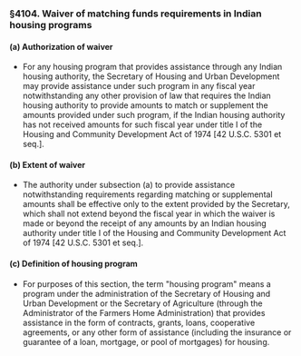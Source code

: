 ### §4104. Waiver of matching funds requirements in Indian housing programs
#### (a) Authorization of waiver
* For any housing program that provides assistance through any Indian housing authority, the Secretary of Housing and Urban Development may provide assistance under such program in any fiscal year notwithstanding any other provision of law that requires the Indian housing authority to provide amounts to match or supplement the amounts provided under such program, if the Indian housing authority has not received amounts for such fiscal year under title I of the Housing and Community Development Act of 1974 [42 U.S.C. 5301 et seq.].

#### (b) Extent of waiver
* The authority under subsection (a) to provide assistance notwithstanding requirements regarding matching or supplemental amounts shall be effective only to the extent provided by the Secretary, which shall not extend beyond the fiscal year in which the waiver is made or beyond the receipt of any amounts by an Indian housing authority under title I of the Housing and Community Development Act of 1974 [42 U.S.C. 5301 et seq.].

#### (c) Definition of housing program
* For purposes of this section, the term "housing program" means a program under the administration of the Secretary of Housing and Urban Development or the Secretary of Agriculture (through the Administrator of the Farmers Home Administration) that provides assistance in the form of contracts, grants, loans, cooperative agreements, or any other form of assistance (including the insurance or guarantee of a loan, mortgage, or pool of mortgages) for housing.